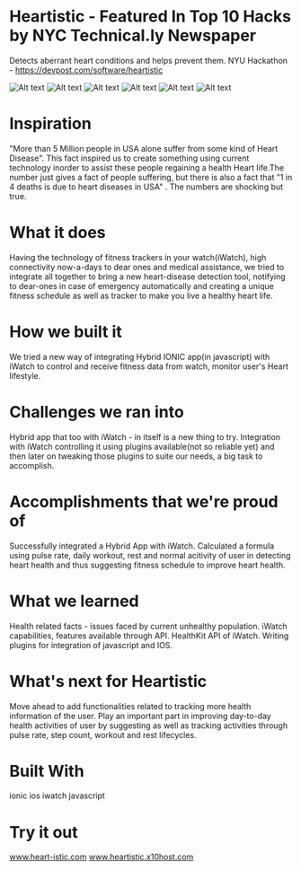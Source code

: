 # Heartistic - Featured In Top 10 Hacks by NYC Technical.ly Newspaper
Detects aberrant heart conditions and helps prevent them.
NYU Hackathon - https://devpost.com/software/heartistic

![Alt text](https://challengepost-s3-challengepost.netdna-ssl.com/photos/production/software_photos/000/477/886/datas/gallery.jpg)
![Alt text](https://challengepost-s3-challengepost.netdna-ssl.com/photos/production/software_photos/000/477/884/datas/gallery.jpg)
![Alt text](https://challengepost-s3-challengepost.netdna-ssl.com/photos/production/software_photos/000/477/893/datas/gallery.jpg)
![Alt text](https://challengepost-s3-challengepost.netdna-ssl.com/photos/production/software_photos/000/477/888/datas/gallery.jpg)
![Alt text](https://challengepost-s3-challengepost.netdna-ssl.com/photos/production/software_photos/000/477/892/datas/gallery.jpg)
![Alt text](https://challengepost-s3-challengepost.netdna-ssl.com/photos/production/software_photos/000/477/891/datas/gallery.jpg)


# Inspiration
"More than 5 Million people in USA alone suffer from some kind of Heart Disease". This fact inspired us to create something using current technology inorder to assist these people regaining a health Heart life.The number just gives a fact of people suffering, but there is also a fact that "1 in 4 deaths is due to heart diseases in USA" . The numbers are shocking but true.

# What it does
Having the technology of fitness trackers in your watch(iWatch), high connectivity now-a-days to dear ones and medical assistance, we tried to integrate all together to bring a new heart-disease detection tool, notifying to dear-ones in case of emergency automatically and creating a unique fitness schedule as well as tracker to make you live a healthy heart life.

# How we built it
We tried a new way of integrating Hybrid IONIC app(in javascript) with iWatch to control and receive fitness data from watch, monitor user's Heart lifestyle.

# Challenges we ran into
Hybrid app that too with iWatch - in itself is a new thing to try. Integration with iWatch controlling it using plugins available(not so reliable yet) and then later on tweaking those plugins to suite our needs, a big task to accomplish.

# Accomplishments that we're proud of
Successfully integrated a Hybrid App with iWatch. Calculated a formula using pulse rate, daily workout, rest and normal acitivity of user in detecting heart health and thus suggesting fitness schedule to improve heart health.

# What we learned
Health related facts - issues faced by current unhealthy population. iWatch capabilities, features available through API. HealthKit API of iWatch. Writing plugins for integration of javascript and IOS.

# What's next for Heartistic
Move ahead to add functionalities related to tracking more health information of the user. Play an important part in improving day-to-day health activities of user by suggesting as well as tracking activities through pulse rate, step count, workout and rest lifecycles.

# Built With
ionic
ios
iwatch
javascript

# Try it out
 www.heart-istic.com
 www.heartistic.x10host.com
